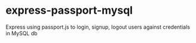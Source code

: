 # express-passport-mysql
Express using passport.js to login, signup, logout users against credentials in MySQL db
